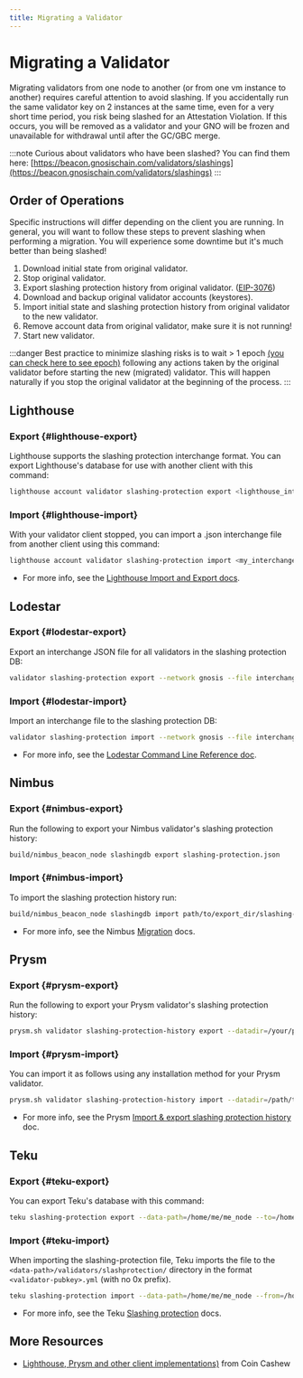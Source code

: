 ```yaml
---
title: Migrating a Validator
---
```


# Migrating a Validator

Migrating validators from one node to another (or from one vm instance to another) requires careful attention to avoid slashing. If you accidentally run the same validator key on 2 instances at the same time, even for a very short time period, you risk being slashed for an Attestation Violation. If this occurs, you will be removed as a validator and your GNO will be frozen and unavailable for withdrawal until after the GC/GBC merge.

:::note
Curious about validators who have been slashed? You can find them here: [https://beacon.gnosischain.com/validators/slashings](https://beacon.gnosischain.com/validators/slashings)
:::

## Order of Operations

Specific instructions will differ depending on the client you are running. In general, you will want to follow these steps to prevent slashing when performing a migration. You will experience some downtime but it's much better than being slashed!

1. Download initial state from original validator.
2. Stop original validator.
3. Export slashing protection history from original validator. ([EIP-3076](https://eips.ethereum.org/EIPS/eip-3076))
4. Download and backup original validator accounts (keystores).
5. Import initial state and slashing protection history from original validator to the new validator.
6. Remove account data from original validator, make sure it is not running!
7. Start new validator.

:::danger
Best practice to minimize slashing risks is to wait > 1 epoch [(you can check here to see epoch)](https://beacon.gnosischain.com/epochs) following any actions taken by the original validator before starting the new (migrated) validator. This will happen naturally if you stop the original validator at the beginning of the process.
:::

## Lighthouse

### Export {#lighthouse-export}
Lighthouse supports the slashing protection interchange format. You can export Lighthouse's database for use with another client with this command:

```bash
lighthouse account validator slashing-protection export <lighthouse_interchange.json>
```

### Import {#lighthouse-import}
With your validator client stopped, you can import a .json interchange file from another client using this command:

```bash
lighthouse account validator slashing-protection import <my_interchange.json>
```

* For more info, see the [Lighthouse Import and Export docs](https://lighthouse-book.sigmaprime.io/slashing-protection.html#import-and-export).


## Lodestar

### Export {#lodestar-export}
Export an interchange JSON file for all validators in the slashing protection DB:

```bash
validator slashing-protection export --network gnosis --file interchange.json
```

### Import {#lodestar-import}
Import an interchange file to the slashing protection DB:

```bash
validator slashing-protection import --network gnosis --file interchange.json
```

* For more info, see the [Lodestar Command Line Reference doc](https://chainsafe.github.io/lodestar/reference/cli/#validator-slashing-protection).


## Nimbus

### Export {#nimbus-export}
Run the following to export your Nimbus validator's slashing protection history:

```bash
build/nimbus_beacon_node slashingdb export slashing-protection.json
```

### Import {#nimbus-import}
To import the slashing protection history run:

```bash
build/nimbus_beacon_node slashingdb import path/to/export_dir/slashing-protection.json
```

* For more info, see the Nimbus [Migration](https://nimbus.guide/migration.html) docs.


## Prysm

### Export {#prysm-export}
Run the following to export your Prysm validator's slashing protection history:

```bash
prysm.sh validator slashing-protection-history export --datadir=/your/prysm/wallet --slashing-protection-export-dir=/path/to/export_dir
```

### Import {#prysm-import}
You can import it as follows using any installation method for your Prysm validator.

```bash
prysm.sh validator slashing-protection-history import --datadir=/path/to/your/validator/db --slashing-protection-json-file=/path/to/desiredimportfile
```

* For more info, see the Prysm [Import & export slashing protection history](https://docs.prylabs.network/docs/wallet/slashing-protection) doc.

## Teku

### Export {#teku-export}
You can export Teku's database with this command:

```bash
teku slashing-protection export --data-path=/home/me/me_node --to=/home/slash/slashing-protection.json
```

### Import {#teku-import}
When importing the slashing-protection file, Teku imports the file to the `<data-path>/validators/slashprotection/` directory in the format `<validator-pubkey>.yml` (with no 0x prefix).

```bash
teku slashing-protection import --data-path=/home/me/me_node --from=/home/slash/slashing-interchange-format.json
```

* For more info, see the Teku [Slashing protection](https://docs.teku.consensys.net/en/latest/HowTo/Prevent-Slashing/) docs.

## More Resources

- [Lighthouse, Prysm and other client implementations)](https://www.coincashew.com/coins/overview-eth/guide-or-how-to-setup-a-validator-on-eth2-mainnet/part-iii-tips/switching-migrating-consensus-client) from Coin Cashew